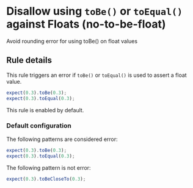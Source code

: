 # Disallow using  `toBe()` or `toEqual()` against Floats (no-to-be-float)

Avoid rounding error for using toBe() on float values

## Rule details

This rule triggers an error if `toBe()` or `toEqual()` is used to assert a float value.

```js
expect(0.3).toBe(0.3);
expect(0.3).toEqual(0.3);
```

This rule is enabled by default.

### Default configuration

The following patterns are considered error:

```js
expect(0.3).toBe(0.3);
expect(0.3).toEqual(0.3);
```

The following pattern is not error:

```js
expect(0.3).toBeCloseTo(0.3);
```
